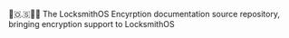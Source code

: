 🔐️🇴.🇸🔑️📖️ The LocksmithOS Encyrption documentation source repository, bringing encryption support to LocksmithOS
